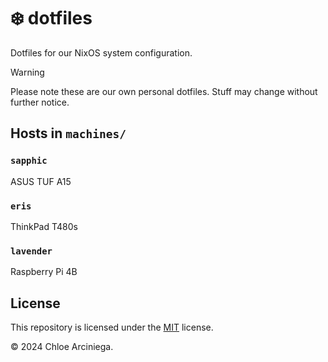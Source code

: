 # ❄️ dotfiles
Dotfiles for our NixOS system configuration.

> [!WARNING]  
> Please note these are our own personal dotfiles. Stuff may change without further notice.

## Hosts in `machines/`

### `sapphic`
ASUS TUF A15

### `eris`
ThinkPad T480s

### `lavender`
Raspberry Pi 4B

## License
This repository is licensed under the [MIT][license] license.

© 2024 Chloe Arciniega.

[license]: /LICENSE
[screenshot]: https://i.solstice.tf/file/2024/03/image_2024-03-15_03-53-39.png "Our laptop running KDE Plasma 5.27 on NixOS 24.05. It's currently displaying the hyfetch command."